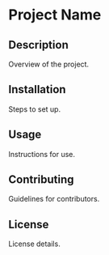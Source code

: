 # Project Name  
## Description  
Overview of the project.  
## Installation  
Steps to set up.  
## Usage  
Instructions for use.  
## Contributing  
Guidelines for contributors.  
## License  
License details.  
